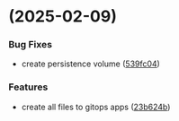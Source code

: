 #  (2025-02-09)


### Bug Fixes

* create persistence volume ([539fc04](https://github.com/pos-fiap-schepis/gitops-apps/commit/539fc04a93c63a4899a55e2615b6b7a8529dbfc8))


### Features

* create all files to gitops apps ([23b624b](https://github.com/pos-fiap-schepis/gitops-apps/commit/23b624becaa2599f4b40d46a094ace656f818fc2))



